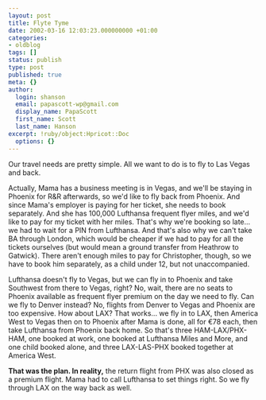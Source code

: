 ```yaml
---
layout: post
title: Flyte Tyme
date: 2002-03-16 12:03:23.000000000 +01:00
categories:
- oldblog
tags: []
status: publish
type: post
published: true
meta: {}
author:
  login: shanson
  email: papascott-wp@gmail.com
  display_name: PapaScott
  first_name: Scott
  last_name: Hanson
excerpt: !ruby/object:Hpricot::Doc
  options: {}
---
```

<p>Our travel needs are pretty simple. All we want to do is to fly to Las Vegas and back.</p>
<p>Actually, Mama has a business meeting is in Vegas, and we'll be staying in Phoenix for R&amp;R afterwards, so we'd like to fly back from Phoenix. And since Mama's employer is paying for her ticket, she needs to book separately. And she has 100,000 Lufthansa frequent flyer miles, and we'd like to pay for my ticket with her miles. That's why we're booking so late... we had to wait for a PIN from Lufthansa. And that's also why we can't take BA through London, which would be cheaper if we had to pay for all the tickets ourselves (but would mean a ground transfer from Heathrow to Gatwick). There aren't enough miles to pay for Christopher, though, so we have to book him separately, as a child under 12, but not unaccompanied.</p>
<p>Lufthansa doesn't fly to Vegas, but we can fly in to Phoenix and take Southwest from there to Vegas, right? No, wait, there are no seats to Phoenix available as frequent flyer premium on the day we need to fly. Can we fly to Denver instead? No, flights from Denver to Vegas and Phoenix are too expensive. How about LAX? That works... we fly in to LAX, then America West to Vegas then on to Phoenix after Mama is done, all for &euro;78 each, then take Lufthansa from Phoenix back home. So that's three HAM-LAX/PHX-HAM, one booked at work, one booked at Lufthansa Miles and More, and one child booked alone, and three LAX-LAS-PHX booked together at America West.</p>
<p><b>That was the plan. In reality,</b> the return flight from PHX was also closed as a premium flight. Mama had to call Lufthansa to set things right. So we fly through LAX on the way back as well.</p>
